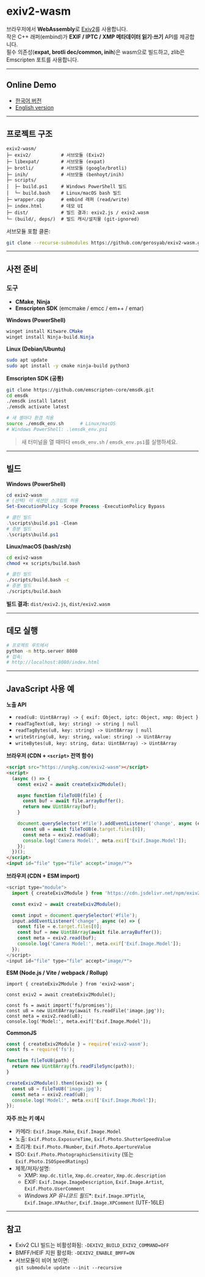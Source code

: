 # exiv2-wasm

브라우저에서 **WebAssembly**로 [Exiv2](https://exiv2.org/)를 사용합니다.  
작은 C++ 래퍼(embind)가 **EXIF / IPTC / XMP 메타데이터 읽기·쓰기** API를 제공합니다.  
필수 의존성(**expat, brotli dec/common, inih**)은 wasm으로 빌드하고, zlib은 Emscripten 포트를 사용합니다.

---

## Online Demo
- [한국어 버전](https://daissue.app/exif-editor)
- [English version](https://daissue.app/en/exif-editor)

---

## 프로젝트 구조

```
exiv2-wasm/
├─ exiv2/           # 서브모듈 (Exiv2)
├─ libexpat/        # 서브모듈 (expat)
├─ brotli/          # 서브모듈 (google/brotli)
├─ inih/            # 서브모듈 (benhoyt/inih)
├─ scripts/
│  ├─ build.ps1     # Windows PowerShell 빌드
│  └─ build.bash    # Linux/macOS bash 빌드
├─ wrapper.cpp      # embind 래퍼 (read/write)
├─ index.html       # 데모 UI
├─ dist/            # 빌드 결과: exiv2.js / exiv2.wasm
└─ (build/, deps/)  # 빌드 캐시/설치물 (git-ignored)
```

서브모듈 포함 클론:
```bash
git clone --recurse-submodules https://github.com/gerosyab/exiv2-wasm.git
```

---

## 사전 준비

### 도구
- **CMake**, **Ninja**
- **Emscripten SDK** (emcmake / emcc / em++ / emar)

**Windows (PowerShell)**
```powershell
winget install Kitware.CMake
winget install Ninja-build.Ninja
```

**Linux (Debian/Ubuntu)**
```bash
sudo apt update
sudo apt install -y cmake ninja-build python3
```

**Emscripten SDK (공통)**
```bash
git clone https://github.com/emscripten-core/emsdk.git
cd emsdk
./emsdk install latest
./emsdk activate latest

# 새 셸마다 환경 적용
source ./emsdk_env.sh      # Linux/macOS
# Windows PowerShell: .\emsdk_env.ps1
```
> 새 터미널을 열 때마다 `emsdk_env.sh` / `emsdk_env.ps1`를 실행하세요.

---

## 빌드

**Windows (PowerShell)**
```powershell
cd exiv2-wasm
# (선택) 이 세션만 스크립트 허용
Set-ExecutionPolicy -Scope Process -ExecutionPolicy Bypass

# 클린 빌드
.\scripts\build.ps1 -Clean
# 증분 빌드
.\scripts\build.ps1
```

**Linux/macOS (bash/zsh)**
```bash
cd exiv2-wasm
chmod +x scripts/build.bash

# 클린 빌드
./scripts/build.bash -c
# 증분 빌드
./scripts/build.bash
```

**빌드 결과:** `dist/exiv2.js`, `dist/exiv2.wasm`

---

## 데모 실행

```bash
# 프로젝트 루트에서
python -m http.server 8080
# 접속:
# http://localhost:8080/index.html
```

---

## JavaScript 사용 예

**노출 API**

- `read(u8: Uint8Array) -> { exif: Object, iptc: Object, xmp: Object }`
- `readTagText(u8, key: string) -> string | null`
- `readTagBytes(u8, key: string) -> Uint8Array | null`
- `writeString(u8, key: string, value: string) -> Uint8Array`
- `writeBytes(u8, key: string, data: Uint8Array) -> Uint8Array`

**브라우저 (CDN + `<script>` 전역 함수)**
```html
<script src="https://unpkg.com/exiv2-wasm"></script>
<script>
  (async () => {
    const exiv2 = await createExiv2Module();

    async function fileToU8(file) {
      const buf = await file.arrayBuffer();
      return new Uint8Array(buf);
    }

    document.querySelector('#file').addEventListener('change', async (e) => {
      const u8 = await fileToU8(e.target.files[0]);
      const meta = exiv2.read(u8);
      console.log('Camera Model:', meta.exif['Exif.Image.Model']);
    });
  })();
</script>
<input id="file" type="file" accept="image/*">
```

**브라우저 (CDN + ESM import)**
```js
<script type="module">
  import { createExiv2Module } from 'https://cdn.jsdelivr.net/npm/exiv2-wasm/+esm';

  const exiv2 = await createExiv2Module();

  const input = document.querySelector('#file');
  input.addEventListener('change', async (e) => {
    const file = e.target.files[0];
    const buf = new Uint8Array(await file.arrayBuffer());
    const meta = exiv2.read(buf);
    console.log('Camera Model:', meta.exif['Exif.Image.Model']);
  });
</script>
<input id="file" type="file" accept="image/*">
```

**ESM (Node.js / Vite / webpack / Rollup)**
```
import { createExiv2Module } from 'exiv2-wasm';

const exiv2 = await createExiv2Module();

const fs = await import('fs/promises');
const u8 = new Uint8Array(await fs.readFile('image.jpg'));
const meta = exiv2.read(u8);
console.log('Model:', meta.exif['Exif.Image.Model']);
```

**CommonJS**
```js
const { createExiv2Module } = require('exiv2-wasm');
const fs = require('fs');

function fileToU8(path) {
  return new Uint8Array(fs.readFileSync(path));
}

createExiv2Module().then((exiv2) => {
  const u8 = fileToU8('image.jpg');
  const meta = exiv2.read(u8);
  console.log('Model:', meta.exif['Exif.Image.Model']);
});
```

**자주 쓰는 키 예시**
- 카메라: `Exif.Image.Make`, `Exif.Image.Model`
- 노출: `Exif.Photo.ExposureTime`, `Exif.Photo.ShutterSpeedValue`
- 조리개: `Exif.Photo.FNumber`, `Exif.Photo.ApertureValue`
- ISO: `Exif.Photo.PhotographicSensitivity` (또는 `Exif.Photo.ISOSpeedRatings`)
- 제목/저자/설명:  
  - XMP: `Xmp.dc.title`, `Xmp.dc.creator`, `Xmp.dc.description`  
  - EXIF: `Exif.Image.ImageDescription`, `Exif.Image.Artist`, `Exif.Photo.UserComment`  
  - **Windows XP* 유니코드 필드**: `Exif.Image.XPTitle`, `Exif.Image.XPAuthor`, `Exif.Image.XPComment` (UTF-16LE)

---

## 참고
- Exiv2 CLI 빌드는 비활성화됨: `-DEXIV2_BUILD_EXIV2_COMMAND=OFF`
- BMFF/HEIF 지원 활성화: `-DEXIV2_ENABLE_BMFF=ON`
- 서브모듈이 비어 보이면:  
  `git submodule update --init --recursive`

